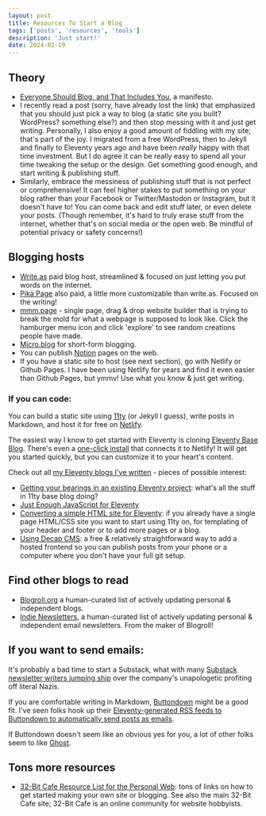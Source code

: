 ```yaml
---
layout: post
title: Resources To Start a Blog
tags: ['posts', 'resources', 'tools']
description: 'Just start!'
date: 2024-02-19
---
```


## Theory
- [Everyone Should Blog, and That Includes You](https://library.xandra.cc/everyone-should-blog/), a manifesto.
- I recently read a post (sorry, have already lost the link) that emphasized that you should just pick a way to blog (a static site you built? WordPress? something else?) and then stop messing with it and just get writing. Personally, I also enjoy a good amount of fiddling with my site; that's part of the joy. I migrated from a free WordPress, then to Jekyll and finally to Eleventy years ago and have been _really_ happy with that time investment. But I do agree it can be really easy to spend all your time tweaking the setup or the design. Get something good enough, and start writing & publishing stuff. 
- Similarly, embrace the messiness of publishing stuff that is not perfect or comprehensive! It can feel higher stakes to put something on your blog rather than your Facebook or Twitter/Mastodon or Instagram, but it doesn't have to! You can come back and edit stuff later, or even delete your posts. (Though remember, it's hard to truly erase stuff from the internet, whether that's on social media or the open web. Be mindful of potential privacy or safety concerns!)

## Blogging hosts
- [Write.as](https://write.as/) paid blog host, streamlined & focused on just letting you put words on the internet.
- [Pika Page](https://pika.page) also paid, a little more customizable than write.as. Focused on the writing!
- [mmm.page](https://mmm.page) - single page, drag & drop website builder that is trying to break the mold for what a webpage is supposed to look like. Click the hamburger menu icon and click 'explore' to see random creations people have made.
- [Micro.blog](https://micro.blog/) for short-form blogging.
- You can publish [Notion](https://www.notion.so/) pages on the web. 
- If you have a static site to host (see next section), go with Netlify or Github Pages. I have been using Netlify for years and find it even easier than Github Pages, but ymmv! Use what you know & just get writing.

### If you can code:
You can build a static site using [11ty](https://www.11ty.dev/) (or Jekyll I guess), write posts in Markdown, and host it for free on [Netlify](https://www.netlify.com/). 

The easiest way I know to get started with Eleventy is cloning [Eleventy Base Blog](https://github.com/11ty/eleventy-base-blog). There's even a [one-click install](https://app.netlify.com/start/deploy?repository=https://github.com/11ty/eleventy-base-blog) that connects it to Netlify! It will get you started quickly, but you can customize it to your heart's content.

Check out all [my Eleventy blogs I've written](https://www.cassey.dev/blog/tags/eleventy/) - pieces of possible interest:
- [Getting your bearings in an existing Eleventy project](https://www.cassey.dev/navigating-11ty-projects/): what's all the stuff in 11ty base blog doing?
- [Just Enough JavaScript for Eleventy](https://www.cassey.dev/just-enough-javascript-11ty/)
- [Converting a simple HTML site for Eleventy](https://www.cassey.dev/converting-an-html-file-to-eleventy/): if you already have a single page HTML/CSS site you want to start using 11ty on, for templating of your header and footer or to add more pages or a blog.
- [Using Decap CMS](https://www.cassey.dev/adding-decap-cms-to-11ty/): a free & relatively straightforward way to add a hosted frontend so you can publish posts from your phone or a computer where you don't have your full git setup. 

## Find other blogs to read
- [Blogroll.org](https://blogroll.org/) a human-curated list of actively updating personal & independent blogs.
- [Indie Newsletters](https://indienewsletters.com/), a human-curated list of actively updating personal & independent email newsletters. From the maker of Blogroll!

## If you want to send emails:
It's probably a bad time to start a Substack, what with many [Substack newsletter writers jumping ship](https://www.theverge.com/24040685/substack-newsletters-nazi-content-moderation-policy) over the company's unapologetic profiting off literal Nazis. 

If you are comfortable writing in Markdown, [Buttondown](https://buttondown.email/) might be a good fit. I've seen folks hook up their [Eleventy-generated RSS feeds to Buttondown to automatically send posts as emails](https://fudge.org/archive/buttondown-with-11ty-on-netlify-with-github/). 

If Buttondown doesn't seem like an obvious yes for you, a lot of other folks seem to like [Ghost](https://ghost.org/).

## Tons more resources
- [32-Bit Cafe Resource List for the Personal Web](https://discuss.32bit.cafe/wiki/resources): tons of links on how to get started making your own site or blogging. See also the main 32-Bit Cafe site; 32-Bit Cafe is an online community for website hobbyists.
